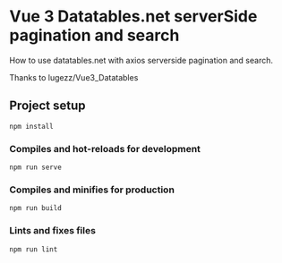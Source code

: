 # Vue 3 Datatables.net serverSide pagination and search

How to use datatables.net with axios serverside pagination and search.

Thanks to lugezz/Vue3_Datatables

## Project setup
```
npm install
```

### Compiles and hot-reloads for development
```
npm run serve
```

### Compiles and minifies for production
```
npm run build
```

### Lints and fixes files
```
npm run lint
```

